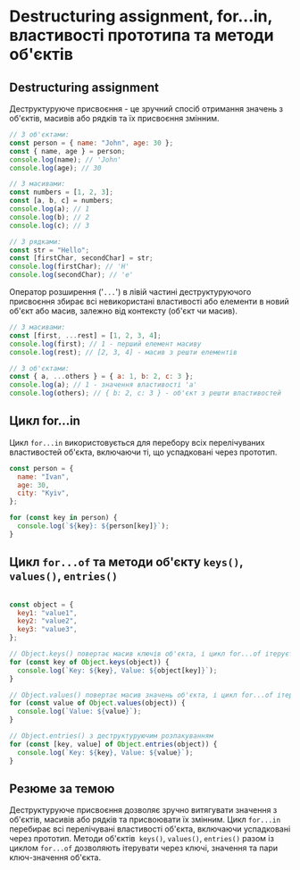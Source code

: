 # Destructuring assignment, for...in, властивості прототипа та методи об'єктів

## Destructuring assignment

Деструктуруюче присвоєння - це зручний спосіб отримання значень з об'єктів, масивів або рядків та їх присвоєння змінним.

```javascript
// З об'єктами:
const person = { name: "John", age: 30 };
const { name, age } = person;
console.log(name); // 'John'
console.log(age); // 30

// З масивами:
const numbers = [1, 2, 3];
const [a, b, c] = numbers;
console.log(a); // 1
console.log(b); // 2
console.log(c); // 3

// З рядками:
const str = "Hello";
const [firstChar, secondChar] = str;
console.log(firstChar); // 'H'
console.log(secondChar); // 'e'
```

Оператор розширення ('`...`') в лівій частині деструктуруючого присвоєння збирає всі невикористані властивості або елементи в новий об'єкт або масив, залежно від контексту (об'єкт чи масив).

```javascript
// З масивами:
const [first, ...rest] = [1, 2, 3, 4];
console.log(first); // 1 - перший елемент масиву
console.log(rest); // [2, 3, 4] - масив з решти елементів

// З об'єктами:
const { a, ...others } = { a: 1, b: 2, c: 3 };
console.log(a); // 1 - значення властивості 'a'
console.log(others); // { b: 2, c: 3 } - об'єкт з решти властивостей
```

## Цикл for...in

Цикл `for...in` використовується для перебору всіх перелічуваних властивостей об'єкта, включаючи ті, що успадковані через прототип.

```javascript
const person = {
  name: "Ivan",
  age: 30,
  city: "Kyiv",
};

for (const key in person) {
  console.log(`${key}: ${person[key]}`);
}
```

## Цикл `for...of` та методи об'єкту `keys()`, `values()`, `entries()`

```javascript

const object = {
  key1: "value1",
  key2: "value2",
  key3: "value3",
};

// Object.keys() повертає масив ключів об'єкта, і цикл for...of ітерується через кожний ключ, дозволяючи вам працювати з кожним ключем і відповідним значенням в об'єкті.
for (const key of Object.keys(object)) {
  console.log(`Key: ${key}, Value: ${object[key]}`);
}

// Object.values() повертає масив значень об'єкта, і цикл for...of ітерується через кожне значення.
for (const value of Object.values(object)) {
  console.log(`Value: ${value}`);
}

// Object.entries() з деструктуруючим розпакуванням
for (const [key, value] of Object.entries(object)) {
  console.log(`Key: ${key}, Value: ${value}`);
}
```

## Резюме за темою
Деструктуруюче присвоєння дозволяє зручно витягувати значення з об'єктів, масивів або рядків та присвоювати їх змінним. Цикл `for...in` перебирає всі перелічувані властивості об'єкта, включаючи успадковані через прототип. Методи об'єктів` keys()`, `values()`, `entries()` разом із циклом `for...of` дозволяють ітерувати через ключі, значення та пари ключ-значення об'єкта.
